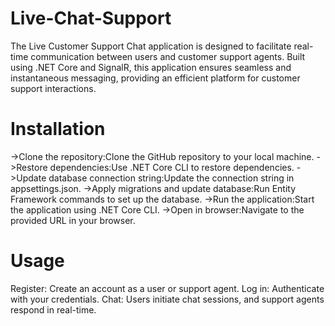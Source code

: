 # Live-Chat-Support
The Live Customer Support Chat application is designed to facilitate real-time communication between users and customer support agents. Built using .NET Core and SignalR, this application ensures seamless and instantaneous messaging, providing an efficient platform for customer support interactions.
# Installation
->Clone the repository:Clone the GitHub repository to your local machine.
->Restore dependencies:Use .NET Core CLI to restore dependencies.
->Update database connection string:Update the connection string in appsettings.json.
->Apply migrations and update database:Run Entity Framework commands to set up the database.
->Run the application:Start the application using .NET Core CLI.
->Open in browser:Navigate to the provided URL in your browser.
# Usage
Register: Create an account as a user or support agent.
Log in: Authenticate with your credentials.
Chat: Users initiate chat sessions, and support agents respond in real-time.